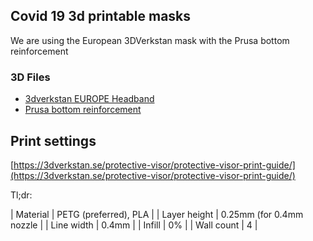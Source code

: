 ## Covid 19 3d printable masks

We are using the European 3DVerkstan mask with the Prusa bottom reinforcement

### 3D Files

- [3dverkstan EUROPE Headband](/stl/Visor_frame_EUROPE_ISO838_v3.stl)
- [Prusa bottom reinforcement](/stl/bottom_reinforcement.stl)

## Print settings

[https://3dverkstan.se/protective-visor/protective-visor-print-guide/](https://3dverkstan.se/protective-visor/protective-visor-print-guide/)

Tl;dr:

| Material      | PETG (preferred), PLA    |
| Layer height  | 0.25mm (for 0.4mm nozzle |
| Line width    | 0.4mm                    |
| Infill        | 0%                       |
| Wall count    | 4                        |

